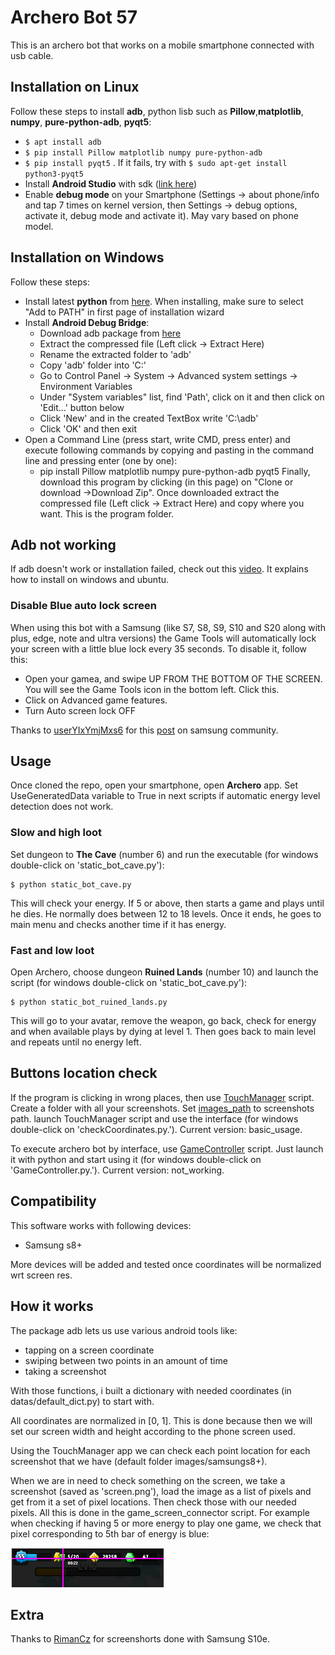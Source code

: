 # Archero Bot 57
This is an archero bot that works on a mobile smartphone connected with usb cable.

## Installation on Linux
Follow these steps to install __adb__, python lisb such as __Pillow__,__matplotlib__, __numpy__, __pure-python-adb__, __pyqt5__:
- `$ apt install adb`
- `$ pip install Pillow matplotlib numpy pure-python-adb`
- `$ pip install pyqt5` . If it fails, try with `$ sudo apt-get install python3-pyqt5`
- Install __Android Studio__ with sdk ([link here](https://developer.android.com/studio))
- Enable __debug mode__ on your Smartphone (Settings -> about phone/info and tap 7 times on kernel version, then Settings -> debug options, activate it, debug mode and activate it). May vary based on phone model.

## Installation on Windows
Follow these steps:
- Install latest __python__ from [here](https://www.python.org/downloads/). When installing, make sure to select "Add to PATH" in first page of installation wizard
- Install __Android Debug Bridge__:
  - Download adb package from [here](https://www.androidworld.it/2017/01/07/adb-fastboot-download-windows-mac-linux-450541/)
  - Extract the compressed file (Left click -> Extract Here)
  - Rename the extracted folder to 'adb'
  - Copy 'adb' folder into 'C:'
  - Go to Control Panel -> System -> Advanced system settings -> Environment Variables
  - Under "System variables" list, find 'Path', click on it and then click on 'Edit...' button below
  - Click 'New' and in the created TextBox write 'C:\adb'
  - Click 'OK' and then exit
- Open a Command Line (press start, write CMD, press enter) and execute following commands by copying and pasting in the command line and pressing enter (one by one):
  - pip install Pillow matplotlib numpy pure-python-adb pyqt5
Finally, download this program by clicking (in this page) on "Clone or download ->Download Zip". Once downloaded extract the compressed file (Left click -> Extract Here) and copy where you want. This is the program folder.

## Adb not working
If adb doesn't work or installation failed, check out this [video](https://www.youtube.com/watch?v=vr0GLIufzkM). It explains how to install on windows and ubuntu.

### Disable Blue auto lock screen
When using this bot with a Samsung (like S7, S8, S9, S10 and S20 along with plus, edge, note and ultra versions) the Game Tools will automatically lock your screen with a little blue lock every 35 seconds.
To disable it, follow this:

- Open your gamea, and swipe UP FROM THE BOTTOM OF THE SCREEN. You will see the Game Tools icon in the bottom left. Click this.
- Click on Advanced game features.
- Turn Auto screen lock OFF 

Thanks to [userYIxYmjMxs6](https://us.community.samsung.com/t5/user/viewprofilepage/user-id/14128964) for this [post](https://us.community.samsung.com/t5/Galaxy-S8/Annoying-quot-Drag-Lock-icon-to-unlock-quot/td-p/539737) on samsung community.

## Usage
Once cloned the repo, open your smartphone, open __Archero__ app. Set UseGeneratedData variable to True in next scripts if automatic energy level detection does not work.

### Slow and high loot
Set dungeon to **The Cave** (number 6) and run the executable (for windows double-click on 'static_bot_cave.py'):
```console
$ python static_bot_cave.py
```
This will check your energy. If 5 or above, then starts a game and plays until he dies. He normally does between 12 to 18 levels.
Once it ends, he goes to main menu and checks another time if it has energy.

### Fast and low loot
Open Archero, choose dungeon **Ruined Lands** (number 10) and launch the script (for windows double-click on 'static_bot_cave.py'):
```console
$ python static_bot_ruined_lands.py
```
This will go to your avatar, remove the weapon, go back, check for energy and when available plays by dying at level 1.
Then goes back to main level and repeats until no energy left.

## Buttons location check
If the program is clicking in wrong places, then use [TouchManager](TouchManager.py) script.
Create a folder with all your screenshots.
Set [images_path](https://github.com/fabian57fabian/archero_bot_57/blob/7c698dc856576cb986093dd3b352cb54c774df84/checkCoordinates.py#L46) to screenshots path.
launch TouchManager script and use the interface (for windows double-click on 'checkCoordinates.py.').
Current version: basic_usage.

To execute archero bot by interface, use [GameController](GameController.py) script.
Just launch it with python and start using it (for windows double-click on 'GameController.py.').
Current version: not_working.

## Compatibility
This software works with following devices:
- Samsung s8+

More devices will be added and tested once coordinates will be normalized wrt screen res.

## How it works
The package adb lets us use various android tools like:
- tapping on a screen coordinate
- swiping between two points in an amount of time
- taking a screenshot

With those functions, i built a dictionary with needed coordinates (in datas/default_dict.py) to start with.

All coordinates are normalized in [0, 1]. This is done because then we will set our screen width and height according to the phone screen used.

Using the TouchManager app we can check each point location for each screenshot that we have (default folder images/samsungs8+).

When we are in need to check something on the screen, we take a screenshot (saved as 'screen.png'), load the image as a list of pixels and get from it a set of pixel locations. Then check those with our needed pixels. All this is done in the game_screen_connector script.
For example when checking if having 5 or more energy to play one game, we check that pixel corresponding to 5th bar of energy is blue:

![Check_bar](wiki_data/check_energy_green_bar_location.png)

## Extra

Thanks to [RimanCz](https://github.com/RimanCz) for screenshorts done with Samsung S10e.